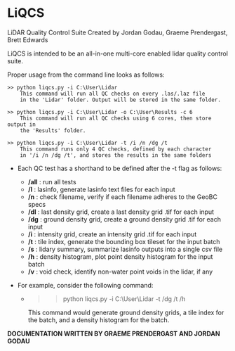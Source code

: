 # LiQCS
LiDAR Quality Control Suite
Created by Jordan Godau, Graeme Prendergast, Brett Edwards

LiQCS is intended to be an all-in-one multi-core enabled lidar quality control suite.

Proper usage from the command line looks as follows:
    
    >> python liqcs.py -i C:\User\Lidar 
        This command will run all QC checks on every .las/.laz file
        in the 'Lidar' folder. Output will be stored in the same folder.

    >> python liqcs.py -i C:\User\Lidar -o C:\User\Results -c 6
        This command will run all QC checks using 6 cores, then store output in
        the 'Results' folder.

    >> python liqcs.py -i C:\User\Lidar -t /i /n /dg /t
        This command runs only 4 QC checks, defined by each character
        in '/i /n /dg /t', and stores the results in the same folders

* Each QC test has a shorthand to be defined after the -t flag as follows:
    * **/all**    : run all tests
    * **/l**      : lasinfo, generate lasinfo text files for each input
    * **/n**      : check filename, verify if each filename adheres to the GeoBC specs
    * **/dl**     : last density grid, create a last density grid .tif for each input
    * **/dg**     : ground density grid, create a ground density grid .tif for each input
    * **/i**      : intensity grid, create an intensity grid .tif for each input
    * **/t**      : tile index, generate the bounding box tileset for the input batch
    * **/s**      : lidary summary, summarize lasinfo outputs into a single csv file
    * **/h**      : density histogram, plot point density histogram for the input batch
    * **/v**      : void check, identify non-water point voids in the lidar, if any

* For example, consider the following command:
    * >> python liqcs.py -i C:\User\Lidar -t /dg /t /h
      
        This command would generate ground density grids, a tile index for the batch,
        and a density histogram for the batch.
 
 
 
 
 
 
 
 
 
 
 
 
 
 
 
 
 
 
**DOCUMENTATION WRITTEN BY GRAEME PRENDERGAST AND JORDAN GODAU**
